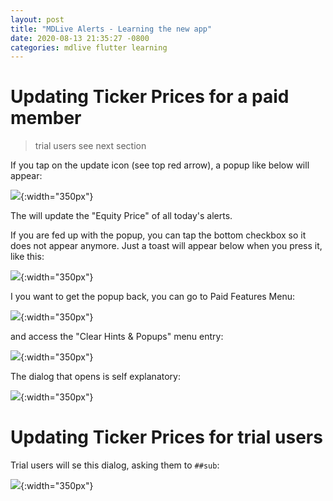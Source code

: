 ```yaml
---
layout: post
title: "MDLive Alerts - Learning the new app"
date: 2020-08-13 21:35:27 -0800
categories: mdlive flutter learning
---
```


# Updating Ticker Prices for a paid member

> trial users see next section

If you tap on the update icon (see top red arrow), a popup like below will appear:

![](../assets/2020-08-14-19-58-08.png){:width="350px"}

The will update the "Equity Price" of all today's alerts.

If you are fed up with the popup, you can tap the bottom checkbox so it does not appear anymore.
Just a toast will appear below when you press it, like this:

![](../assets/2020-08-14-20-03-09.png){:width="350px"}

I you want to get the popup back, you can go to Paid Features Menu:

![](../assets/2020-08-14-20-04-12.png){:width="350px"}

and access the "Clear Hints & Popups" menu entry:

![](../assets/2020-08-14-20-04-45.png){:width="350px"}

The dialog that opens is self explanatory:

![](../assets/2020-08-14-20-05-28.png){:width="350px"}

# Updating Ticker Prices for trial users

Trial users will se this dialog, asking them to `##sub`:

![](../assets/2020-08-14-20-07-21.png){:width="350px"}
